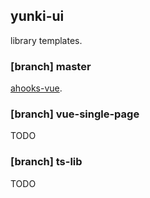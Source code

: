 ## yunki-ui

library templates.

### [branch] master

[ahooks-vue](https://dewfall123.github.io/ahooks-vue/).

### [branch] vue-single-page

TODO

### [branch] ts-lib

TODO
